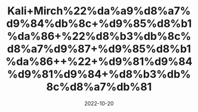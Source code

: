 ---
title: 'Kali+Mirch%22%da%a9%d8%a7%d9%84%db%8c+%d9%85%d8%b1%da%86+%22%d8%b3%db%8c%d8%a7%d9%87+%d9%85%d8%b1%da%86++%22+%d9%81%d9%84%d9%81%d9%84+%d8%b3%db%8c%d8%a7%db%81'
date: '2022-10-20' 
metatag: '' 
inventory: '0' 
draft: false 
# meta description 
shortDescripton: '+%22Black+Pepper%22+It+is+high+in+antioxidants+and+has+anti-inflammatory+properties.'
description: 'Spices+%d9%85%d8%b5%d8%a7%d9%84%d8%ad%db%92'
longdescription: ''
featured: True
# product Price
price: '100.0'
# Product Short Description
shortDescription: '+%22Black+Pepper%22+It+is+high+in+antioxidants+and+has+anti-inflammatory+properties.'
productID: '9C1A9AF0-ED22-ED11-9968-005056B3A416'
type: 'products'
category: 'Spices+%d9%85%d8%b5%d8%a7%d9%84%d8%ad%db%92' 
thumnailproduct: 'https://eraconnect.blob.core.windows.net/product-images/aminsaddiquidawakhana/9C1A9AF0-ED22-ED11-9968-005056B3A416.webp' 
images:
  - image: 'https://eraconnect.blob.core.windows.net/product-images/aminsaddiquidawakhana/9C1A9AF0-ED22-ED11-9968-005056B3A416.webp'  
Variants:
---